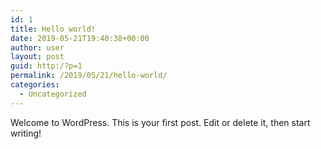```yaml
---
id: 1
title: Hello world!
date: 2019-05-21T19:40:38+00:00
author: user
layout: post
guid: http:/?p=1
permalink: /2019/05/21/hello-world/
categories:
  - Uncategorized
---
```

Welcome to WordPress. This is your first post. Edit or delete it, then start writing!